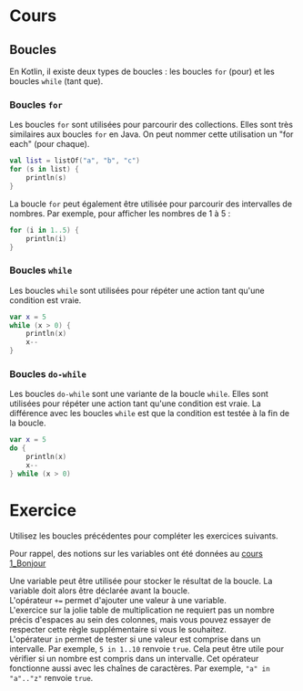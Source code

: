 # Cours

## Boucles

En Kotlin, il existe deux types de boucles : les boucles `for` (pour) et les boucles `while` (tant que).

### Boucles `for`

Les boucles `for` sont utilisées pour parcourir des collections. Elles sont très similaires aux boucles `for` en Java. On peut nommer cette utilisation un "for each" (pour chaque).

```kotlin
val list = listOf("a", "b", "c")
for (s in list) {
    println(s)
}
```

La boucle `for` peut également être utilisée pour parcourir des intervalles de nombres. Par exemple, pour afficher les nombres de 1 à 5 :

```kotlin
for (i in 1..5) {
    println(i)
}
```

### Boucles `while`

Les boucles `while` sont utilisées pour répéter une action tant qu'une condition est vraie.

```kotlin
var x = 5
while (x > 0) {
    println(x)
    x--
}
```

### Boucles `do-while`

Les boucles `do-while` sont une variante de la boucle `while`. Elles sont utilisées pour répéter une action tant qu'une condition est vraie. La différence avec les boucles `while` est que la condition
est testée à la fin de la boucle.

```kotlin
var x = 5
do {
    println(x)
    x--
} while (x > 0)
```

# Exercice

Utilisez les boucles précédentes pour compléter les exercices suivants.

Pour rappel, des notions sur les variables ont été données au [cours 1_Bonjour](course://1_ProgrammationImperative/1_Bonjour/task.md)

<div class="hint">
  Une variable peut être utilisée pour stocker le résultat de la boucle. La variable doit alors être déclarée avant la boucle.
</div>

<div class="hint">
    L'opérateur <code>+=</code> permet d'ajouter une valeur à une variable.
</div>

<div class="hint">
    L'exercice sur la jolie table de multiplication ne requiert pas un nombre précis d'espaces au sein des colonnes, mais vous pouvez essayer de respecter cette règle supplémentaire si vous le souhaitez.
</div>



<div class="hint">
    L'opérateur <code>in</code> permet de tester si une valeur est comprise dans un intervalle. 
Par exemple, <code>5 in 1..10</code> renvoie <code>true</code>. 
Cela peut être utile pour vérifier si un nombre est compris dans un intervalle.
Cet opérateur fonctionne aussi avec les chaînes de caractères.
Par exemple, <code>"a" in "a".."z"</code> renvoie <code>true</code>.
</div>


